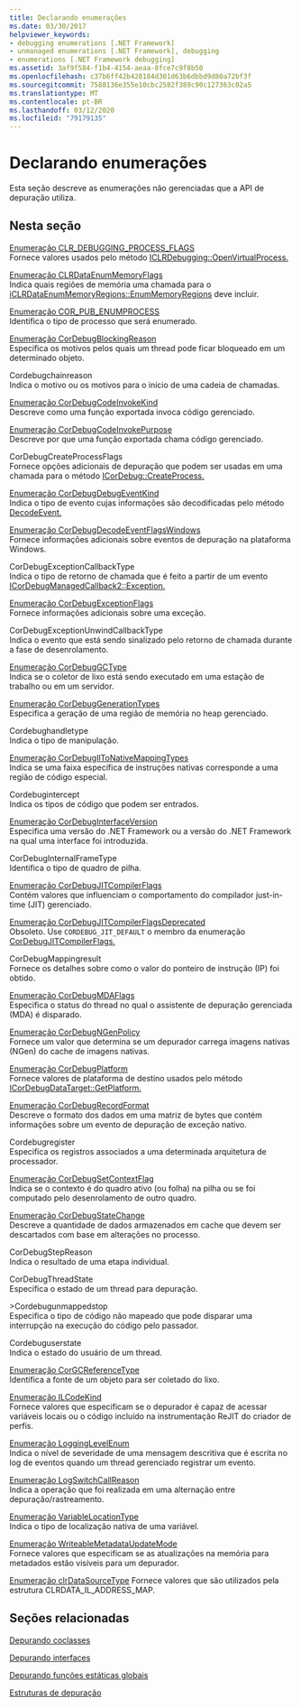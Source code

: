 ```yaml
---
title: Declarando enumerações
ms.date: 03/30/2017
helpviewer_keywords:
- debugging enumerations [.NET Framework]
- unmanaged enumerations [.NET Framework], debugging
- enumerations [.NET Framework debugging]
ms.assetid: 3af9f584-f1b4-4154-aeaa-8fce7c9f8b50
ms.openlocfilehash: c37b6ff42b428184d301d63b6dbbd9d80a72bf3f
ms.sourcegitcommit: 7588136e355e10cbc2582f389c90c127363c02a5
ms.translationtype: MT
ms.contentlocale: pt-BR
ms.lasthandoff: 03/12/2020
ms.locfileid: "79179135"
---
```

# <a name="debugging-enumerations"></a>Declarando enumerações
Esta seção descreve as enumerações não gerenciadas que a API de depuração utiliza.  
  
## <a name="in-this-section"></a>Nesta seção  
 [Enumeração CLR_DEBUGGING_PROCESS_FLAGS](clr-debugging-process-flags-enumeration.md)  
 Fornece valores usados pelo método [ICLRDebugging::OpenVirtualProcess.](iclrdebugging-openvirtualprocess-method.md)  
  
 [Enumeração CLRDataEnumMemoryFlags](clrdataenummemoryflags-enumeration.md)  
 Indica quais regiões de memória uma chamada para o [iCLRDataEnumMemoryRegions::EnumMemoryRegions](iclrdataenummemoryregions-enummemoryregions-method.md) deve incluir.  
  
 [Enumeração COR_PUB_ENUMPROCESS](cor-pub-enumprocess-enumeration.md)  
 Identifica o tipo de processo que será enumerado.  
  
 [Enumeração CorDebugBlockingReason](cordebugblockingreason-enumeration.md)  
 Especifica os motivos pelos quais um thread pode ficar bloqueado em um determinado objeto.  
  
 Cordebugchainreason  
 Indica o motivo ou os motivos para o início de uma cadeia de chamadas.  
  
 [Enumeração CorDebugCodeInvokeKind](cordebugcodeinvokekind-enumeration.md)  
 Descreve como uma função exportada invoca código gerenciado.  
  
 [Enumeração CorDebugCodeInvokePurpose](cordebugcodeinvokepurpose-enumeration.md)  
 Descreve por que uma função exportada chama código gerenciado.  
  
 CorDebugCreateProcessFlags  
 Fornece opções adicionais de depuração que podem ser usadas em uma chamada para o método [ICorDebug::CreateProcess.](icordebug-createprocess-method.md)  
  
 [Enumeração CorDebugDebugEventKind](cordebugdebugeventkind-enumeration.md)  
 Indica o tipo de evento cujas informações são decodificadas pelo método [DecodeEvent.](icordebugprocess6-decodeevent-method.md)  
  
 [Enumeração CorDebugDecodeEventFlagsWindows](cordebugdecodeeventflagswindows-enumeration.md)  
 Fornece informações adicionais sobre eventos de depuração na plataforma Windows.  
  
 CorDebugExceptionCallbackType  
 Indica o tipo de retorno de chamada que é feito a partir de um evento [ICorDebugManagedCallback2::Exception.](icordebugmanagedcallback2-exception-method.md)  
  
 [Enumeração CorDebugExceptionFlags](cordebugexceptionflags-enumeration.md)  
 Fornece informações adicionais sobre uma exceção.  
  
 CorDebugExceptionUnwindCallbackType  
 Indica o evento que está sendo sinalizado pelo retorno de chamada durante a fase de desenrolamento.  
  
 [Enumeração CorDebugGCType](cordebuggctype-enumeration.md)  
 Indica se o coletor de lixo está sendo executado em uma estação de trabalho ou em um servidor.  
  
 [Enumeração CorDebugGenerationTypes](cordebuggenerationtypes-enumeration.md)  
 Especifica a geração de uma região de memória no heap gerenciado.  
  
 Cordebughandletype  
 Indica o tipo de manipulação.  
  
 [Enumeração CorDebugIlToNativeMappingTypes](cordebugiltonativemappingtypes-enumeration.md)  
 Indica se uma faixa específica de instruções nativas corresponde a uma região de código especial.  
  
 Cordebugintercept  
 Indica os tipos de código que podem ser entrados.  
  
 [Enumeração CorDebugInterfaceVersion](cordebuginterfaceversion-enumeration.md)  
 Especifica uma versão do .NET Framework ou a versão do .NET Framework na qual uma interface foi introduzida.  
  
 CorDebugInternalFrameType  
 Identifica o tipo de quadro de pilha.  
  
 [Enumeração CorDebugJITCompilerFlags](cordebugjitcompilerflags-enumeration.md)  
 Contém valores que influenciam o comportamento do compilador just-in-time (JIT) gerenciado.  
  
 [Enumeração CorDebugJITCompilerFlagsDeprecated](cordebugjitcompilerflagsdeprecated-enumeration.md)  
 Obsoleto. Use `CORDEBUG_JIT_DEFAULT` o membro da enumeração [CorDebugJITCompilerFlags.](cordebugjitcompilerflags-enumeration.md)  
  
 CorDebugMappingresult  
 Fornece os detalhes sobre como o valor do ponteiro de instrução (IP) foi obtido.  
  
 [Enumeração CorDebugMDAFlags](cordebugmdaflags-enumeration.md)  
 Especifica o status do thread no qual o assistente de depuração gerenciada (MDA) é disparado.  
  
 [Enumeração CorDebugNGenPolicy](cordebugngenpolicy-enumeration.md)  
 Fornece um valor que determina se um depurador carrega imagens nativas (NGen) do cache de imagens nativas.  
  
 [Enumeração CorDebugPlatform](cordebugplatform-enumeration.md)  
 Fornece valores de plataforma de destino usados pelo método [ICorDebugDataTarget::GetPlatform.](icordebugdatatarget-getplatform-method.md)  
  
 [Enumeração CorDebugRecordFormat](cordebugrecordformat-enumeration.md)  
 Descreve o formato dos dados em uma matriz de bytes que contém informações sobre um evento de depuração de exceção nativo.  
  
 Cordebugregister  
 Especifica os registros associados a uma determinada arquitetura de processador.  
  
 [Enumeração CorDebugSetContextFlag](cordebugsetcontextflag-enumeration.md)  
 Indica se o contexto é do quadro ativo (ou folha) na pilha ou se foi computado pelo desenrolamento de outro quadro.  
  
 [Enumeração CorDebugStateChange](cordebugstatechange-enumeration.md)  
 Descreve a quantidade de dados armazenados em cache que devem ser descartados com base em alterações no processo.  
  
 CorDebugStepReason  
 Indica o resultado de uma etapa individual.  
  
 CorDebugThreadState  
 Especifica o estado de um thread para depuração.  
  
 \>Cordebugunmappedstop  
 Especifica o tipo de código não mapeado que pode disparar uma interrupção na execução do código pelo passador.  
  
 Cordebuguserstate  
 Indica o estado do usuário de um thread.  
  
 [Enumeração CorGCReferenceType](corgcreferencetype-enumeration.md)  
 Identifica a fonte de um objeto para ser coletado do lixo.  
  
 [Enumeração ILCodeKind](ilcodekind-enumeration.md)  
 Fornece valores que especificam se o depurador é capaz de acessar variáveis locais ou o código incluído na instrumentação ReJIT do criador de perfis.  
  
 [Enumeração LoggingLevelEnum](logginglevelenum-enumeration.md)  
 Indica o nível de severidade de uma mensagem descritiva que é escrita no log de eventos quando um thread gerenciado registrar um evento.  
  
 [Enumeração LogSwitchCallReason](logswitchcallreason-enumeration.md)  
 Indica a operação que foi realizada em uma alternação entre depuração/rastreamento.  
  
 [Enumeração VariableLocationType](variablelocationtype-enumeration.md)  
 Indica o tipo de localização nativa de uma variável.  
  
 [Enumeração WriteableMetadataUpdateMode](writeablemetadataupdatemode-enumeration.md)  
 Fornece valores que especificam se as atualizações na memória para metadados estão visíveis para um depurador.

 [Enumeração clrDataSourceType](clrdatasourcetype-enumeration.md) Fornece valores que são utilizados pela estrutura CLRDATA_IL_ADDRESS_MAP.

## <a name="related-sections"></a>Seções relacionadas  
 [Depurando coclasses](debugging-coclasses.md)  
  
 [Depurando interfaces](debugging-interfaces.md)  
  
 [Depurando funções estáticas globais](debugging-global-static-functions.md)  
  
 [Estruturas de depuração](debugging-structures.md)

